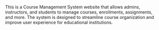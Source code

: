This is a Course Management System website that allows admins, instructors, and students to manage courses, enrollments, assignments, and more. The system is designed to streamline course organization and improve user experience for educational institutions.
